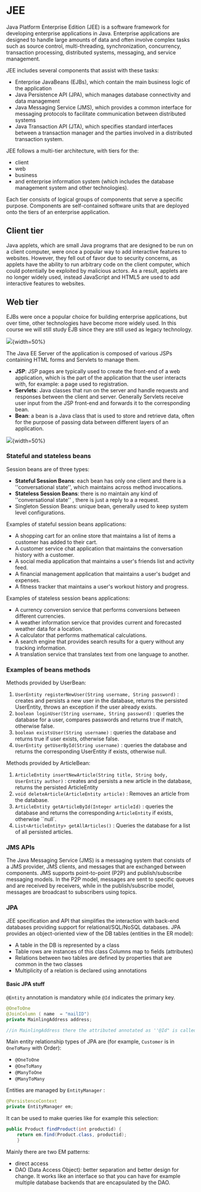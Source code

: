 # JEE

Java Platform Enterprise Edition (JEE) is a software framework for developing enterprise applications in Java. Enterprise applications are designed to handle large amounts of data and often involve complex tasks such as source control, multi-threading, synchronization, concurrency, transaction processing, distributed systems, messaging, and service management.

JEE includes several components that assist with these tasks:

- Enterprise JavaBeans (EJBs), which contain the main business logic of the application
- Java Persistence API (JPA), which manages database connectivity and data management
- Java Messaging Service (JMS), which provides a common interface for messaging protocols to facilitate communication between distributed systems
- Java Transaction API (JTA), which specifies standard interfaces between a transaction manager and the parties involved in a distributed transaction system.

JEE follows a multi-tier architecture, with tiers for the:

- client
- web
- business
- and enterprise information system (which includes the database management system and other technologies). 

Each tier consists of logical groups of components that serve a specific purpose. Components are self-contained software units that are deployed onto the tiers of an enterprise application.

## Client tier

Java applets, which are small Java programs that are designed to be run on a client computer, were once a popular way to add interactive features to websites. However, they fell out of favor due to security concerns, as applets have the ability to run arbitrary code on the client computer, which could potentially be exploited by malicious actors.
As a result, applets are no longer widely used, instead JavaScript and HTML5 are used to add interactive features to websites.

## Web tier 

EJBs were once a popular choice for building enterprise applications, but over time, other technologies have become more widely used. In this course we will still study EJB since they are still used as legacy technology.

![](a710c4fc31121e95040b15f19231055c.png){width=50%}

The Java EE Server of the application is composed of various JSPs containing HTML forms and Servlets to manage them.

- **JSP**: JSP pages are typically used to create the front-end of a web application, which is the part of the application that the user interacts with, for example: a page used to registration.
- **Servlets**: Java classes that run on the server and handle requests and responses between the client and server. Generally Servlets receive user input from the JSP front-end and forwards it to the corresponding bean.
- **Bean**: a bean is a Java class that is used to store and retrieve data, often for the purpose of passing data between different layers of an application. 

![](images/eb5acc4a07332025fdeba1fefc5b4403.png){width=50%}

### Stateful and stateless beans

Session beans are of three types: 

- **Stateful Session Beans**: each bean has only one client and there is a ''conversational state'', which maintains across method invocations.
- **Stateless Session Beans**: there is no maintain any kind of ''conversational state'' , there is just a reply to a a request. 
- Singleton Session Beans: unique bean, generally used to keep system level configurations. 

Examples of stateful session beans applications:

-   A shopping cart for an online store that maintains a list of items a customer has added to their cart.
-   A customer service chat application that maintains the conversation history with a customer.
-   A social media application that maintains a user's friends list and activity feed.
-   A financial management application that maintains a user's budget and expenses.
-   A fitness tracker that maintains a user's workout history and progress.

Examples of stateless session beans applications: 

-   A currency conversion service that performs conversions between different currencies.
-   A weather information service that provides current and forecasted weather data for a location.
-   A calculator that performs mathematical calculations.
-   A search engine that provides search results for a query without any tracking information.
-   A translation service that translates text from one language to another.

### Examples of beans methods

Methods provided by UserBean:

1.  `UserEntity registerNewUser(String username, String password)` : creates and persists a new user in the database, returns the persisted UserEntity, throws an exception if the user already exists.
2.  `boolean loginUser(String username, String password)` : queries the database for a user, compares passwords and returns true if match, otherwise false.
3.  `boolean existsUser(String username)` : queries the database and returns true if user exists, otherwise false.
4.  `UserEntity getUserById(String username)` : queries the database and returns the corresponding UserEntity if exists, otherwise null.

Methods provided by ArticleBean:

1.  `ArticleEntity insertNewArticle(String title, String body, UserEntity author)` : creates and persists a new article in the database, returns the persisted ArticleEntity
2.  `void deleteArticle(ArticleEntity article)` : Removes an article from the database.
3.  `ArticleEntity getArticleById(Integer articleId)` : queries the database and returns the corresponding `ArticleEntity` if exists, otherwise ``null`.
4.  `List<ArticleEntity> getAllArticles()` : Queries the database for a list of all persisted articles.


### JMS APIs

The Java Messaging Service (JMS) is a messaging system that consists of a JMS provider, JMS clients, and messages that are exchanged between components. JMS supports point-to-point (P2P) and publish/subscribe messaging models. In the P2P model, messages are sent to specific queues and are received by receivers, while in the publish/subscribe model, messages are broadcast to subscribers using topics.

### JPA

JEE specification and API that simplifies the interaction with back-end databases providing support for relational/SQL/NoSQL databases. JPA provides an object-oriented view of the DB tables (entities in the ER model): 

- A table in the DB is represented by a class 
- Table rows are instances of this class Columns map to fields (attributes) 
- Relations between two tables are defined by properties that are common in the two classes 
- Multiplicity of a relation is declared using annotations

#### Basic JPA stuff

`@Entity` annotation is mandatory while `@Id` indicates the primary key.

```Java
@OneToOne   
@JoinColumn ( name  = "mailID") 
private MainlingAddress address;

//in MainlingAddress there the attributed annotated as ''@Id" is called "mailID"
````

Main entity relationship types of JPA are (for example, `Customer` is in `OneToMany` with Order):

- `@OneToOne`
- `@OneToMany` 
- `@ManyToOne` 
- `@ManyToMany`

Entities are managed by `EntityManager` : 

````Java
@PersistenceContext   
private EntityManager em;  
````

It can be used to make queries like for example this selection: 

````Java
public Product findProduct(int productid) {   
	return em.find(Product.class, productid); 
	}
````

Mainly there are two EM patterns: 

- direct access
- DAO (Data Access Object): better separation and better design for change. It works like an interface so that you can have for example multiple database backends that are encapsulated by the DAO.